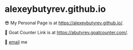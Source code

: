 alexeybutyrev.github.io
=====================
😎 My Personal Page is at <https://alexeybutyrev.github.io/>.

🐐 Goat Counter Link is at <https://abutyrev.goatcounter.com/>.

📮 [email](butirev@gmail.com) me
